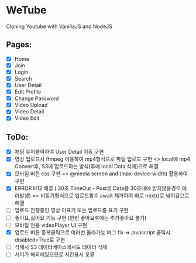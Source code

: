 # WeTube

Cloning Youtube with VanillaJS and NodeJS

## Pages:

- [x] Home
- [x] Join
- [x] Login
- [x] Search
- [x] User Detail
- [x] Edit Profile
- [x] Change Password
- [x] Video Upload
- [x] Video Detail
- [x] Video Edit

## ToDo:

- [x] 채팅 유저클릭하여 User Detail 이동 구현
- [x] 영상 업로드시 ffmpeg 이용하여 mp4형식으로 파일 업로드 구현
      => local에 mp4 Convert후, S3에 업로드하는 방식(후에 local Data 삭제)으로 해결
- [x] 모바일 버전 css 구현
      => @media screen and (max-device-width) 활용하여 구현
- [x] ERROR H12 해결 ( 30초 TimeOut - Post로 Data를 30초내에 받지않을경우 에러발생)
      => 비동기형식으로 업로드함수 await 제거하여 바로 next()로 넘어감으로 해결
- [ ] 업로드 진행중인 영상 미표기 또는 업로드중 표기 구현
- [ ] 좋아요,싫어요 기능 구현 (한번 좋아요후에는 추가좋아요 불가)
- [ ] 모바일 전용 videoPlayer UI 구현
- [x] 업로드 버튼 중복클릭으로 여러번 올라가능 버그 fix
      => javascript 클릭시 disabled=True로 구현
- [ ] 삭제시 S3 데이터베이스에서도 데이터 삭제
- [ ] 서버가 해외에있으므로 시간표시 오류
